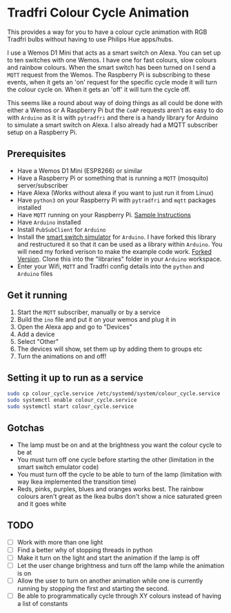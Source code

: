 # Tradfri Colour Cycle Animation
This provides a way for you to have a colour cycle animation with RGB Tradfri
bulbs without having to use Philips Hue apps/hubs.

I use a Wemos D1 Mini that acts as a smart switch on Alexa. You can set up to
ten switches with one Wemos. I have one for fast colours, slow colours and
rainbow colours. When the smart switch has been turned on I send a `MQTT`
request from the Wemos. The Raspberry Pi is subscribing to these events,
when it gets an 'on' request for the specific cycle mode it will turn the colour
cycle on. When it gets an 'off' it will turn the cycle off.

This seems like a round about way of doing things as all could be done with
either a Wemos or A Raspberry Pi but the `CoAP` requests aren't as easy to do with
`Arduino` as it is with `pytradfri` and there is a handy library for Arduino to
simulate a smart switch on Alexa. I also already had a MQTT subscriber setup on
a Raspberry Pi.

## Prerequisites
* Have a Wemos D1 Mini (ESP8266) or similar
* Have a Raspberry Pi or something that is running a `MQTT` (mosquito)
server/subscriber
* Have Alexa (Works without alexa if you want to just run it from Linux)
* Have `python3` on your Raspberry Pi with `pytradfri` and `mqtt` packages installed
* Have `MQTT` running on your Raspberry Pi. [Sample Instructions](https://appcodelabs.com/introduction-to-iot-build-an-mqtt-server-using-raspberry-pi)
* Have `Arduino` installed
* Install `PubSubClient` for `Arduino`
* Install the [smart switch simulator](https://github.com/kakopappa/arduino-esp8266-alexa-multiple-wemo-switch) for `Arduino`.
I have forked this library and restructured it so that it can be used as a
library within `Arduino`. You will need my forked verison to make the example
code work. [Forked Version](https://github.com/av4625/arduino-esp8266-alexa-multiple-wemo-switch).
Clone this into the "libraries" folder in your `Arduino` workspace.
* Enter your Wifi, `MQTT` and Tradfri config details into the `python` and
`Arduino` files

## Get it running
1. Start the `MQTT` subscriber, manually or by a service
2. Build the `ino` file and put it on your wemos and plug it in
3. Open the Alexa app and go to "Devices"
4. Add a device
5. Select "Other"
6. The devices will show, set them up by adding them to groups etc
7. Turn the animations on and off!

## Setting it up to run as a service
```bash
sudo cp colour_cycle.service /etc/systemd/system/colour_cycle.service
sudo systemctl enable colour_cycle.service
sudo systemctl start colour_cycle.service
```

## Gotchas
* The lamp must be on and at the brightness you want the colour cycle to be at
* You must turn off one cycle before starting the other (limitation in the smart
switch emulator code)
* You must turn off the cycle to be able to turn of the lamp (limitation with
way Ikea implemented the transition time)
* Reds, pinks, purples, blues and oranges works best. The rainbow colours aren't
great as the Ikea bulbs don't show a nice saturated green and it goes white

## TODO
- [ ] Work with more than one light
- [ ] Find a better why of stopping threads in python
- [ ] Make it turn on the light and start the animation if the lamp is off
- [ ] Let the user change brightness and turn off the lamp while the animation
is on
- [ ] Allow the user to turn on another animation while one is currently running
by stopping the first and starting the second.
- [ ] Be able to programmatically cycle through XY colours instead of having a
list of constants
